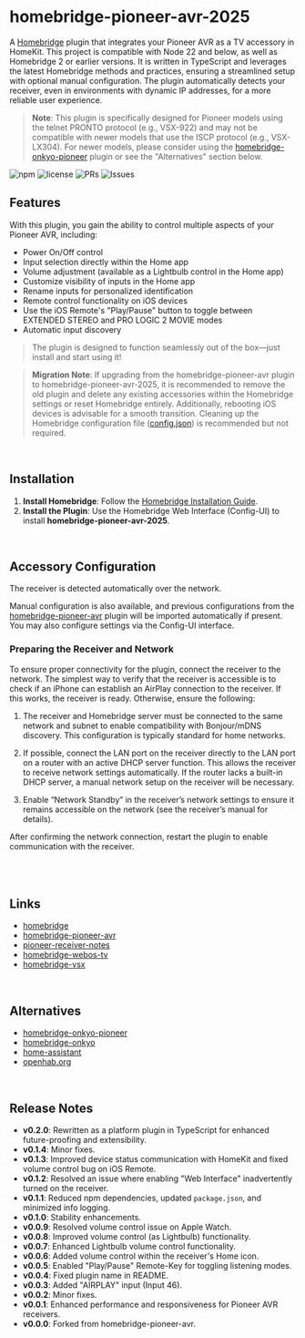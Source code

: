 
# homebridge-pioneer-avr-2025

A [Homebridge](https://github.com/nfarina/homebridge) plugin that integrates your Pioneer AVR as a TV accessory in HomeKit. This project is compatible with Node 22 and below, as well as Homebridge 2 or earlier versions. It is written in TypeScript and leverages the latest Homebridge methods and practices, ensuring a streamlined setup with optional manual configuration. The plugin automatically detects your receiver, even in environments with dynamic IP addresses, for a more reliable user experience.

> **Note**: This plugin is specifically designed for Pioneer models using the telnet PRONTO protocol (e.g., VSX-922) and may not be compatible with newer models that use the ISCP protocol (e.g., VSX-LX304). For newer models, please consider using the [homebridge-onkyo-pioneer](https://github.com/nitaybz/homebridge-onkyo-pioneer) plugin or see the "Alternatives" section below.


![npm](https://img.shields.io/npm/v/homebridge-pioneer-avr-2025) ![license](https://img.shields.io/badge/license-MIT-blue) ![PRs](https://img.shields.io/github/issues-pr/holuspokus/homebridge-pioneer-avr-2025) ![Issues](https://img.shields.io/github/issues/holuspokus/homebridge-pioneer-avr-2025)


## Features
With this plugin, you gain the ability to control multiple aspects of your Pioneer AVR, including:

* Power On/Off control
* Input selection directly within the Home app
* Volume adjustment (available as a Lightbulb control in the Home app)
* Customize visibility of inputs in the Home app
* Rename inputs for personalized identification
* Remote control functionality on iOS devices
* Use the iOS Remote's "Play/Pause" button to toggle between EXTENDED STEREO and PRO LOGIC 2 MOVIE modes
* Automatic input discovery

> The plugin is designed to function seamlessly out of the box—just install and start using it!


> **Migration Note**: If upgrading from the homebridge-pioneer-avr plugin to homebridge-pioneer-avr-2025, it is recommended to remove the old plugin and delete any existing accessories within the Homebridge settings or reset Homebridge entirely. Additionally, rebooting iOS devices is advisable for a smooth transition.
> Cleaning up the Homebridge configuration file ([config.json](https://github.com/homebridge/homebridge/wiki/Homebridge-Config-JSON-Explained)) is recommended but not required.
<br>

## Installation
1. **Install Homebridge**: Follow the [Homebridge Installation Guide](https://github.com/homebridge/homebridge/wiki).
2. **Install the Plugin**: Use the Homebridge Web Interface (Config-UI) to install **homebridge-pioneer-avr-2025**.
<br>

## Accessory Configuration
The receiver is detected automatically over the network.

Manual configuration is also available, and previous configurations from the [homebridge-pioneer-avr](https://github.com/kazcangi/homebridge-pioneer-avr) plugin will be imported automatically if present. You may also configure settings via the Config-UI interface.
  <br>


### Preparing the Receiver and Network

To ensure proper connectivity for the plugin, connect the receiver to the network. The simplest way to verify that the receiver is accessible is to check if an iPhone can establish an AirPlay connection to the receiver. If this works, the receiver is ready. Otherwise, ensure the following:

1.  The receiver and Homebridge server must be connected to the same network and subnet to enable compatibility with Bonjour/mDNS discovery. This configuration is typically standard for home networks.

2.  If possible, connect the LAN port on the receiver directly to the LAN port on a router with an active DHCP server function. This allows the receiver to receive network settings automatically. If the router lacks a built-in DHCP server, a manual network setup on the receiver will be necessary.

3.  Enable “Network Standby” in the receiver’s network settings to ensure it remains accessible on the network (see the receiver’s manual for details).

After confirming the network connection, restart the plugin to enable communication with the receiver.
<br><br><br><br>

## Links
- [homebridge](https://github.com/nfarina/homebridge)
- [homebridge-pioneer-avr](https://github.com/kazcangi/homebridge-pioneer-avr)
- [pioneer-receiver-notes](https://github.com/rwifall/pioneer-receiver-notes)
- [homebridge-webos-tv](https://github.com/merdok/homebridge-webos-tv)
- [homebridge-vsx](https://github.com/TG908/homebridge-vsx)
<br>

## Alternatives
- [homebridge-onkyo-pioneer](https://www.npmjs.com/package/homebridge-onkyo-pioneer)
- [homebridge-onkyo](https://www.npmjs.com/package/homebridge-onkyo)
- [home-assistant](https://www.home-assistant.io/integrations/pioneer/)
- [openhab.org](https://www.openhab.org/addons/bindings/pioneeravr/)
<br>

## Release Notes
- **v0.2.0**: Rewritten as a platform plugin in TypeScript for enhanced future-proofing and extensibility.
- **v0.1.4**: Minor fixes.
- **v0.1.3**: Improved device status communication with HomeKit and fixed volume control bug on iOS Remote.
- **v0.1.2**: Resolved an issue where enabling "Web Interface" inadvertently turned on the receiver.
- **v0.1.1**: Reduced npm dependencies, updated `package.json`, and minimized info logging.
- **v0.1.0**: Stability enhancements.
- **v0.0.9**: Resolved volume control issue on Apple Watch.
- **v0.0.8**: Improved volume control (as Lightbulb) functionality.
- **v0.0.7**: Enhanced Lightbulb volume control functionality.
- **v0.0.6**: Added volume control within the receiver's Home icon.
- **v0.0.5**: Enabled "Play/Pause" Remote-Key for toggling listening modes.
- **v0.0.4**: Fixed plugin name in README.
- **v0.0.3**: Added "AIRPLAY" input (Input 46).
- **v0.0.2**: Minor fixes.
- **v0.0.1**: Enhanced performance and responsiveness for Pioneer AVR receivers.
- **v0.0.0**: Forked from homebridge-pioneer-avr.
<br>
